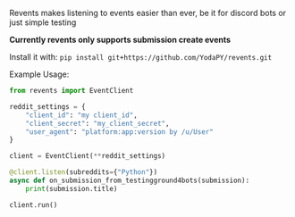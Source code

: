 Revents makes listening to events easier than ever, be it for discord bots or just simple testing

**Currently revents only supports submission create events**

Install it with:
`pip install git+https://github.com/YodaPY/revents.git`

Example Usage:
```py
from revents import EventClient

reddit_settings = {
    "client_id": "my client_id",
    "client_secret": "my_client_secret",
    "user_agent": "platform:app:version by /u/User"
}

client = EventClient(**reddit_settings)

@client.listen(subreddits={"Python"})
async def on_submission_from_testingground4bots(submission):
    print(submission.title)

client.run()
```